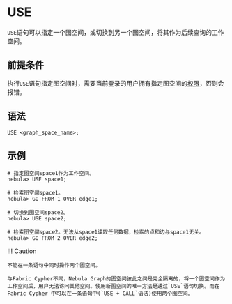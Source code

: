 # USE

`USE`语句可以指定一个图空间，或切换到另一个图空间，将其作为后续查询的工作空间。

## 前提条件

执行`USE`语句指定图空间时，需要当前登录的用户拥有指定图空间的[权限](../../7.data-security/1.authentication/1.authentication.md)，否则会报错。

## 语法

```ngql
USE <graph_space_name>;
```

## 示例

```ngql
# 指定图空间space1作为工作空间。
nebula> USE space1;

# 检索图空间space1。
nebula> GO FROM 1 OVER edge1;

# 切换到图空间space2。
nebula> USE space2;

# 检索图空间space2。无法从space1读取任何数据，检索的点和边与space1无关。
nebula> GO FROM 2 OVER edge2;
```

!!! Caution

    不能在一条语句中同时操作两个图空间。

    与Fabric Cypher不同，Nebula Graph的图空间彼此之间是完全隔离的，将一个图空间作为工作空间后，用户无法访问其他空间。使用新图空间的唯一方法是通过`USE`语句切换。而在 Fabric Cypher 中可以在一条语句中(`USE + CALL`语法)使用两个图空间。

